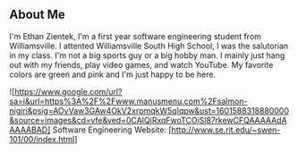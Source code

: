 ## About Me

I'm Ethan Zientek, I'm a first year software engineering student from Williamsville. I attented Williamsville South High School, I was the salutorian in my class. I'm not a big sports guy or a big hobby man. I mainly just hang out with my friends, play video games, and watch YouTube. My favorite colors are green and pink and I'm just happy to be here. 


![https://www.google.com/url?sa=i&url=https%3A%2F%2Fwww.manusmenu.com%2Fsalmon-nigiri&psig=AOvVaw3GAw4OkV2xrpmqkW5qIqpw&ust=1601588318880000&source=images&cd=vfe&ved=0CAIQjRxqFwoTCOiSl87rkewCFQAAAAAdAAAAABAD]
Software Engineering Website: [http://www.se.rit.edu/~swen-101/00/index.html]
